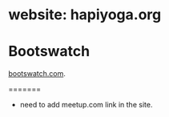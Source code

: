 website: hapiyoga.org
=====================



Bootswatch
==========

[bootswatch.com](http://bootswatch.com).

=======

- need to add meetup.com link in the site. 
